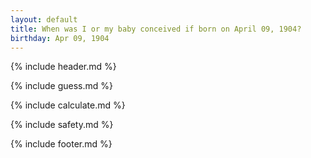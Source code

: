 ```yaml
---
layout: default
title: When was I or my baby conceived if born on April 09, 1904?
birthday: Apr 09, 1904
---
```


{% include header.md %}

{% include guess.md %}

{% include calculate.md %}

{% include safety.md %}

{% include footer.md %}



